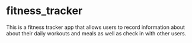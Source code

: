 # fitness_tracker
This is a fitness tracker app that allows users to record information about about their daily workouts and meals as well as check in with other users.